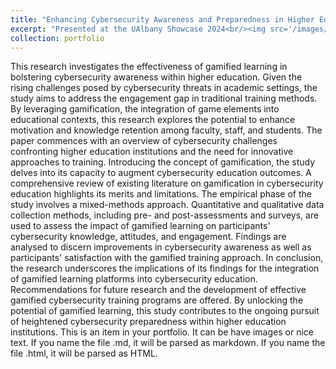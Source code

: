 ```yaml
---
title: "Enhancing Cybersecurity Awareness and Preparedness in Higher Education Throught Gamified Learning Platforms"
excerpt: "Presented at the UAlbany Showcase 2024<br/><img src='/images/500x300.png'>"
collection: portfolio
---
```


This research investigates the effectiveness of gamified learning in bolstering cybersecurity awareness within higher education. Given the rising challenges posed by cybersecurity threats in academic settings, the study aims to address the engagement gap in traditional training methods. By leveraging gamification, the integration of game elements into educational contexts, this research explores the potential to enhance motivation and knowledge retention among faculty, staff, and students.
The paper commences with an overview of cybersecurity challenges confronting higher education institutions and the need for innovative approaches to training. Introducing the concept of gamification, the study delves into its capacity to augment cybersecurity education outcomes. A comprehensive review of existing literature on gamification in cybersecurity education highlights its merits and limitations.
The empirical phase of the study involves a mixed-methods approach. Quantitative and qualitative data collection methods, including pre- and post-assessments and surveys, are used to assess the impact of gamified learning on participants' cybersecurity knowledge, attitudes, and engagement. Findings are analysed to discern improvements in cybersecurity awareness as well as participants' satisfaction with the gamified training approach.
In conclusion, the research underscores the implications of its findings for the integration of gamified learning platforms into cybersecurity education. Recommendations for future research and the development of effective gamified cybersecurity training programs are offered. By unlocking the potential of gamified learning, this study contributes to the ongoing pursuit of heightened cybersecurity preparedness within higher education institutions.
This is an item in your portfolio. It can be have images or nice text. If you name the file .md, it will be parsed as markdown. If you name the file .html, it will be parsed as HTML. 
 
